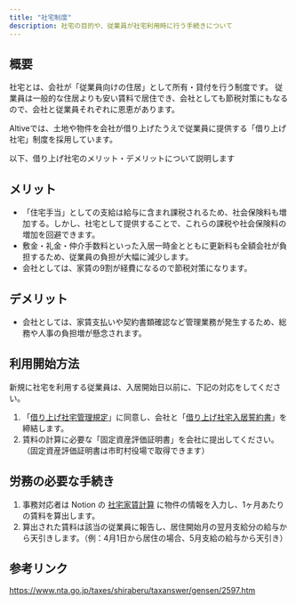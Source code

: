 ```yaml
---
title: "社宅制度"
description: 社宅の目的や、従業員が社宅利用時に行う手続きについて
---
```


## 概要
社宅とは、会社が「従業員向けの住居」として所有・貸付を行う制度です。
従業員は一般的な住居よりも安い賃料で居住でき、会社としても節税対策にもなるので、会社と従業員それぞれに恩恵があります。

Altiveでは、土地や物件を会社が借り上げたうえで従業員に提供する「借り上げ社宅」制度を採用しています。

以下、借り上げ社宅のメリット・デメリットについて説明します

## メリット
- 「住宅手当」としての支給は給与に含まれ課税されるため、社会保険料も増加する。しかし、社宅として提供することで、これらの課税や社会保険料の増加を回避できます。
- 敷金・礼金・仲介手数料といった入居一時金とともに更新料も全額会社が負担するため、従業員の負担が大幅に減少します。
- 会社としては、家賃の9割が経費になるので節税対策になります。

## デメリット
- 会社としては、家賃支払いや契約書類確認など管理業務が発生するため、総務や人事の負担増が懸念されます。

## 利用開始方法
新規に社宅を利用する従業員は、入居開始日以前に、下記の対応をしてください。
1. 「[借り上げ社宅管理規定](https://drive.google.com/file/d/1RKRVa_5S62aKOCKRueqyTOn8vrlbzghM/view?usp=drive_link)」に同意し、会社と「[借り上げ社宅入居誓約書](https://drive.google.com/file/d/16jD5wUkQQuQBpCRImD_KA2t4WEGK6Lg1/view?usp=drive_link)」を締結します。
2. 賃料の計算に必要な「固定資産評価証明書」を会社に提出してください。（固定資産評価証明書は市町村役場で取得できます）

## 労務の必要な手続き
1. 事務対応者は Notion の [社宅家賃計算](https://www.notion.so/20df517455094bda9a995e99d71d6526?pvs=21) に物件の情報を入力し、1ヶ月あたりの賃料を算出します。
2. 算出された賃料は該当の従業員に報告し、居住開始月の翌月支給分の給与から天引きします。（例：4月1日から居住の場合、5月支給の給与から天引き）

## 参考リンク
https://www.nta.go.jp/taxes/shiraberu/taxanswer/gensen/2597.htm
